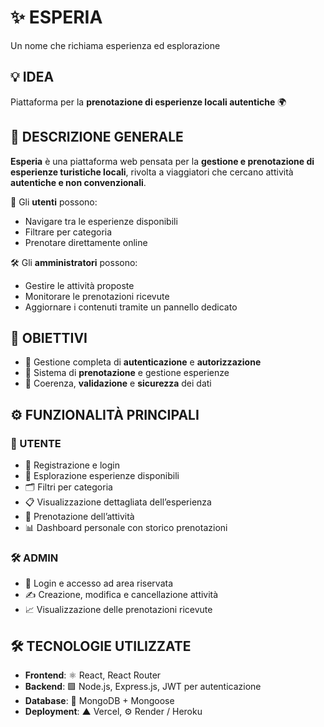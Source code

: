 # ✨ ESPERIA  
Un nome che richiama esperienza ed esplorazione

## 💡 IDEA

Piattaforma per la **prenotazione di esperienze locali autentiche** 🌍


## 📖 DESCRIZIONE GENERALE

**Esperia** è una piattaforma web pensata per la **gestione e prenotazione di esperienze turistiche locali**, rivolta a viaggiatori che cercano attività **autentiche e non convenzionali**.

👤 Gli **utenti** possono:
- Navigare tra le esperienze disponibili
- Filtrare per categoria
- Prenotare direttamente online

🛠️ Gli **amministratori** possono:
- Gestire le attività proposte
- Monitorare le prenotazioni ricevute
- Aggiornare i contenuti tramite un pannello dedicato


## 🎯 OBIETTIVI
 
- 🔐 Gestione completa di **autenticazione** e **autorizzazione**  
- 📅 Sistema di **prenotazione** e gestione esperienze  
- 🧩 Coerenza, **validazione** e **sicurezza** dei dati  



## ⚙️ FUNZIONALITÀ PRINCIPALI

### 👥 UTENTE
- 🔐 Registrazione e login
- 🔎 Esplorazione esperienze disponibili
- 🗂️ Filtri per categoria
- 📋 Visualizzazione dettagliata dell’esperienza
- 🛒 Prenotazione dell’attività
- 📊 Dashboard personale con storico prenotazioni

### 🛠️ ADMIN
- 🔐 Login e accesso ad area riservata
- ✍️ Creazione, modifica e cancellazione attività
- 📈 Visualizzazione delle prenotazioni ricevute



## 🛠️ TECNOLOGIE UTILIZZATE

- **Frontend**: ⚛️ React, React Router  
- **Backend**: 🟩 Node.js, Express.js, JWT per autenticazione  
- **Database**: 🍃 MongoDB + Mongoose  
- **Deployment**: ▲ Vercel, ⚙️ Render / Heroku  



